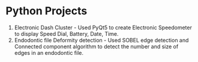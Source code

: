 # Python Projects
1. Electronic Dash Cluster - Used PyQt5 to create Electronic Speedometer to display Speed Dial, Battery, Date, Time.
2. Endodontic file Deformity detection - Used  SOBEL edge detection and Connected component algorithm to detect the number and size of edges in an endodontic file.

